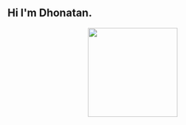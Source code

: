 ## Hi I'm Dhonatan.
<div align="center">
  <a href="https://github.com/yxyydev">
  <img height="180em" src="https://github-readme-stats.vercel.app/api?username=yxyydev&show_icons=true&theme=tokyonight&include_all_commits=true&count_private=true"/>
</div>
